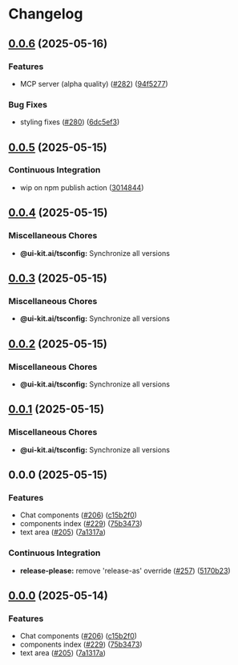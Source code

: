 # Changelog

## [0.0.6](https://github.com/alex-mcgovern/ui-kit.ai/compare/@ui-kit.ai/tsconfig@v0.0.5...@ui-kit.ai/tsconfig@v0.0.6) (2025-05-16)


### Features

* MCP server (alpha quality) ([#282](https://github.com/alex-mcgovern/ui-kit.ai/issues/282)) ([94f5277](https://github.com/alex-mcgovern/ui-kit.ai/commit/94f527783562e26f8a0b6c2e502ea6755c104fc6))


### Bug Fixes

* styling fixes ([#280](https://github.com/alex-mcgovern/ui-kit.ai/issues/280)) ([6dc5ef3](https://github.com/alex-mcgovern/ui-kit.ai/commit/6dc5ef3a733a9a40e559d91626e285c43ee2c13c))

## [0.0.5](https://github.com/alex-mcgovern/ui-kit.ai/compare/@ui-kit.ai/tsconfig@v0.0.4...@ui-kit.ai/tsconfig@v0.0.5) (2025-05-15)


### Continuous Integration

* wip on npm publish action ([3014844](https://github.com/alex-mcgovern/ui-kit.ai/commit/301484489287eb14713b16a28fba686e5c5040eb))

## [0.0.4](https://github.com/alex-mcgovern/ui-kit.ai/compare/@ui-kit.ai/tsconfig@v0.0.3...@ui-kit.ai/tsconfig@v0.0.4) (2025-05-15)


### Miscellaneous Chores

* **@ui-kit.ai/tsconfig:** Synchronize all versions

## [0.0.3](https://github.com/alex-mcgovern/ui-kit.ai/compare/@ui-kit.ai/tsconfig@v0.0.2...@ui-kit.ai/tsconfig@v0.0.3) (2025-05-15)


### Miscellaneous Chores

* **@ui-kit.ai/tsconfig:** Synchronize all versions

## [0.0.2](https://github.com/alex-mcgovern/ui-kit.ai/compare/@ui-kit.ai/tsconfig@v0.0.1...@ui-kit.ai/tsconfig@v0.0.2) (2025-05-15)


### Miscellaneous Chores

* **@ui-kit.ai/tsconfig:** Synchronize all versions

## [0.0.1](https://github.com/alex-mcgovern/ui-kit.ai/compare/@ui-kit.ai/tsconfig@v0.0.0...@ui-kit.ai/tsconfig@v0.0.1) (2025-05-15)


### Miscellaneous Chores

* **@ui-kit.ai/tsconfig:** Synchronize all versions

## 0.0.0 (2025-05-15)


### Features

* Chat components ([#206](https://github.com/alex-mcgovern/ui-kit.ai/issues/206)) ([c15b2f0](https://github.com/alex-mcgovern/ui-kit.ai/commit/c15b2f0df4dbd0c4123a08504704804689511259))
* components index ([#229](https://github.com/alex-mcgovern/ui-kit.ai/issues/229)) ([75b3473](https://github.com/alex-mcgovern/ui-kit.ai/commit/75b3473f3639dffc0901eeb0735492abeb293161))
* text area ([#205](https://github.com/alex-mcgovern/ui-kit.ai/issues/205)) ([7a1317a](https://github.com/alex-mcgovern/ui-kit.ai/commit/7a1317a9b9a7b997e97ab59c60c16f78bedf9724))


### Continuous Integration

* **release-please:** remove 'release-as' override ([#257](https://github.com/alex-mcgovern/ui-kit.ai/issues/257)) ([5170b23](https://github.com/alex-mcgovern/ui-kit.ai/commit/5170b236357566805253a8cfa35c5d57995e49a7))

## [0.0.0](https://github.com/alex-mcgovern/ui-kit.ai/compare/@ui-kit.ai/tsconfig-v0.0.0-alpha.3...@ui-kit.ai/tsconfig@v0.0.0) (2025-05-14)


### Features

* Chat components ([#206](https://github.com/alex-mcgovern/ui-kit.ai/issues/206)) ([c15b2f0](https://github.com/alex-mcgovern/ui-kit.ai/commit/c15b2f0df4dbd0c4123a08504704804689511259))
* components index ([#229](https://github.com/alex-mcgovern/ui-kit.ai/issues/229)) ([75b3473](https://github.com/alex-mcgovern/ui-kit.ai/commit/75b3473f3639dffc0901eeb0735492abeb293161))
* text area ([#205](https://github.com/alex-mcgovern/ui-kit.ai/issues/205)) ([7a1317a](https://github.com/alex-mcgovern/ui-kit.ai/commit/7a1317a9b9a7b997e97ab59c60c16f78bedf9724))
